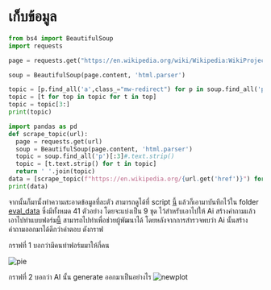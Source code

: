 # เก็บข้อมูล

```python
from bs4 import BeautifulSoup
import requests

page = requests.get("https://en.wikipedia.org/wiki/Wikipedia:WikiProject_Lists_of_topics")

soup = BeautifulSoup(page.content, 'html.parser')

topic = [p.find_all('a',class_="mw-redirect") for p in soup.find_all('p')]
topic = [t for top in topic for t in top]
topic = topic[3:]
print(topic)
```

```python
import pandas as pd
def scrape_topic(url):
  page = requests.get(url)
  soup = BeautifulSoup(page.content, 'html.parser')
  topic = soup.find_all('p')[:3]#.text.strip()
  topic = [t.text.strip() for t in topic]
  return ' '.join(topic)
data = [scrape_topic(f"https://en.wikipedia.org/{url.get('href')}") for url in topic] 
print(data)
```
จากนั้นก็มานั้งทำความสะอาดข้อมูลที่ละตัว 
สามารถดูได้ที่ script [นี้]( 
https://github.com/ohmreborn/question-generation-AIB2023/blob/main/evaluate/scrape_data_wiki.ipynb)
แล้วก็เอามาบันทึกไว้ใน folder [eval_data](https://github.com/ohmreborn/question-generation-AIB2023/tree/main/evaluate/eval_data)
ซึ่งมีทั้งหมด 41 ตัวอย่าง โดยจะแบ่งเป็น 9 ชุด ไว้สำหรับเอาไปให้ Ai สร้างคำถามแล้วเอาไปทำแบบฟอร์ม[นี้](https://forms.gle/DJJUKEpYocycoTpC9) สามารถไปทำเพื่อช่วยผู้พัฒนาได้
โดยหลังจากการสำรวจพบว่า Ai นั้นสร้างคำถามออกมาได้ดีกว่าคำตอบ ดังกราฟ

กราฟที่ 1 บอกว่ามีคนทำฟอร์มมาให้กี่คน


![pie](https://github.com/ohmreborn/conversation-generation-AIB2023/assets/98101484/33eb9bee-0204-42dc-810e-9d43cf0006a3)

กราฟที่ 2 บอกว่า AI นั้น generate ออกมาเป็นอย่างไร
![newplot](https://github.com/ohmreborn/conversation-generation-AIB2023/assets/98101484/c71fae78-bb9c-40c9-9705-560d85db0ea2)

